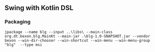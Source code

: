 ## Swing with Kotlin DSL

### Packaging

```shell
jpackage --name blg --input ..\libs\ --main-class org.dt.bexon.blg.MainKt --main-jar .\blg-1.0-SNAPSHOT.jar --vendor bexon --win-dir-chooser --win-shortcut --win-menu --win-menu-group "blg"  --type msi
```